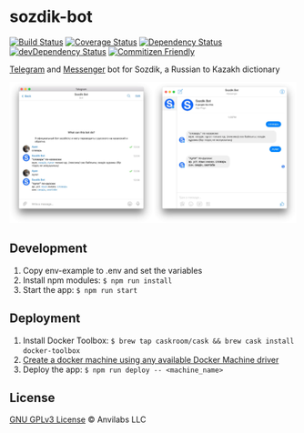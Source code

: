 # sozdik-bot

[![Build Status](https://img.shields.io/travis/anvilabs/sozdik-bot.svg)](https://travis-ci.org/anvilabs/sozdik-bot)
[![Coverage Status](https://img.shields.io/codecov/c/github/anvilabs/sozdik-bot.svg)](https://codecov.io/gh/anvilabs/sozdik-bot)
[![Dependency Status](https://img.shields.io/david/anvilabs/sozdik-bot.svg)](https://david-dm.org/anvilabs/sozdik-bot)
[![devDependency Status](https://img.shields.io/david/dev/anvilabs/sozdik-bot.svg)](https://david-dm.org/anvilabs/sozdik-bot?type=dev)
[![Commitizen Friendly](https://img.shields.io/badge/commitizen-friendly-brightgreen.svg)](http://commitizen.github.io/cz-cli)

[Telegram](https://telegram.me/SozdikBot) and [Messenger](https://m.me/sozdikbot) bot for Sozdik, a Russian to Kazakh dictionary

<img width="50%" src=".github/sozdik-telegram-bot.jpg" alt="Telegram screenshot"><img width="50%" src=".github/sozdik-messenger-bot.jpg" alt="Messenger screenshot">

## Development

1. Copy env-example to .env and set the variables
2. Install npm modules: `$ npm run install`
3. Start the app: `$ npm run start`

## Deployment

1. Install Docker Toolbox: `$ brew tap caskroom/cask && brew cask install docker-toolbox`
2. [Create a docker machine using any available Docker Machine driver](https://docs.docker.com/machine/get-started-cloud/)
3. Deploy the app: `$ npm run deploy -- <machine_name>`

## License

[GNU GPLv3 License](./LICENSE) © Anvilabs LLC
